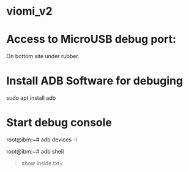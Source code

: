 # viomi_v2

# Access to MicroUSB debug port:
On bottom site under rubber.

# Install ADB Software for debuging

sudo apt install adb

# Start debug console

root@ibm:~# adb devices -l

root@ibm:~# adb shell 

>show inside.txt<
